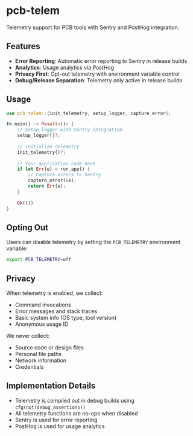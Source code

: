# pcb-telem

Telemetry support for PCB tools with Sentry and PostHog integration.

## Features

- **Error Reporting**: Automatic error reporting to Sentry in release builds
- **Analytics**: Usage analytics via PostHog
- **Privacy First**: Opt-out telemetry with environment variable control
- **Debug/Release Separation**: Telemetry only active in release builds

## Usage

```rust
use pcb_telem::{init_telemetry, setup_logger, capture_error};

fn main() -> Result<()> {
    // Setup logger with Sentry integration
    setup_logger()?;
    
    // Initialize telemetry
    init_telemetry()?;
    
    // Your application code here
    if let Err(e) = run_app() {
        // Capture errors to Sentry
        capture_error(&e);
        return Err(e);
    }
    
    Ok(())
}
```

## Opting Out

Users can disable telemetry by setting the `PCB_TELEMETRY` environment variable:

```bash
export PCB_TELEMETRY=off
```

## Privacy

When telemetry is enabled, we collect:
- Command invocations
- Error messages and stack traces
- Basic system info (OS type, tool version)
- Anonymous usage ID

We never collect:
- Source code or design files
- Personal file paths
- Network information
- Credentials

## Implementation Details

- Telemetry is compiled out in debug builds using `cfg(not(debug_assertions))`
- All telemetry functions are no-ops when disabled
- Sentry is used for error reporting
- PostHog is used for usage analytics